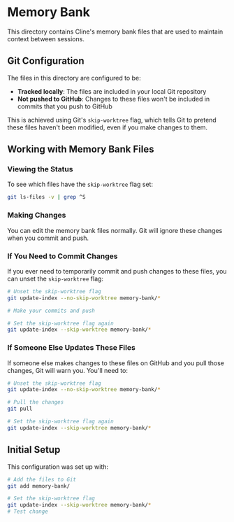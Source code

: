 # Memory Bank

This directory contains Cline's memory bank files that are used to maintain context between sessions.

## Git Configuration

The files in this directory are configured to be:
- **Tracked locally**: The files are included in your local Git repository
- **Not pushed to GitHub**: Changes to these files won't be included in commits that you push to GitHub

This is achieved using Git's `skip-worktree` flag, which tells Git to pretend these files haven't been modified, even if you make changes to them.

## Working with Memory Bank Files

### Viewing the Status

To see which files have the `skip-worktree` flag set:

```bash
git ls-files -v | grep ^S
```

### Making Changes

You can edit the memory bank files normally. Git will ignore these changes when you commit and push.

### If You Need to Commit Changes

If you ever need to temporarily commit and push changes to these files, you can unset the `skip-worktree` flag:

```bash
# Unset the skip-worktree flag
git update-index --no-skip-worktree memory-bank/*

# Make your commits and push

# Set the skip-worktree flag again
git update-index --skip-worktree memory-bank/*
```

### If Someone Else Updates These Files

If someone else makes changes to these files on GitHub and you pull those changes, Git will warn you. You'll need to:

```bash
# Unset the skip-worktree flag
git update-index --no-skip-worktree memory-bank/*

# Pull the changes
git pull

# Set the skip-worktree flag again
git update-index --skip-worktree memory-bank/*
```

## Initial Setup

This configuration was set up with:

```bash
# Add the files to Git
git add memory-bank/

# Set the skip-worktree flag
git update-index --skip-worktree memory-bank/*
# Test change
